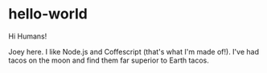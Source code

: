# hello-world

Hi Humans!

Joey here. I like Node.js and Coffescript (that's what I'm made of!).
I've had tacos on the moon and find them far superior to Earth tacos.
